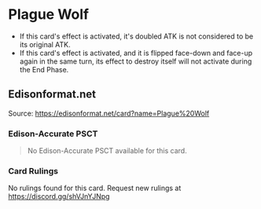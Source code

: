 # Plague Wolf

*   If this card's effect is activated, it's doubled ATK is not considered to be its original ATK.
*   If this card's effect is activated, and it is flipped face-down and face-up again in the same turn, its effect to destroy itself will not activate during the End Phase.

## Edisonformat.net

Source: https://edisonformat.net/card?name=Plague%20Wolf

### Edison-Accurate PSCT

> No Edison-Accurate PSCT available for this card.

### Card Rulings

No rulings found for this card. Request new rulings at https://discord.gg/shVJnYJNpg
            